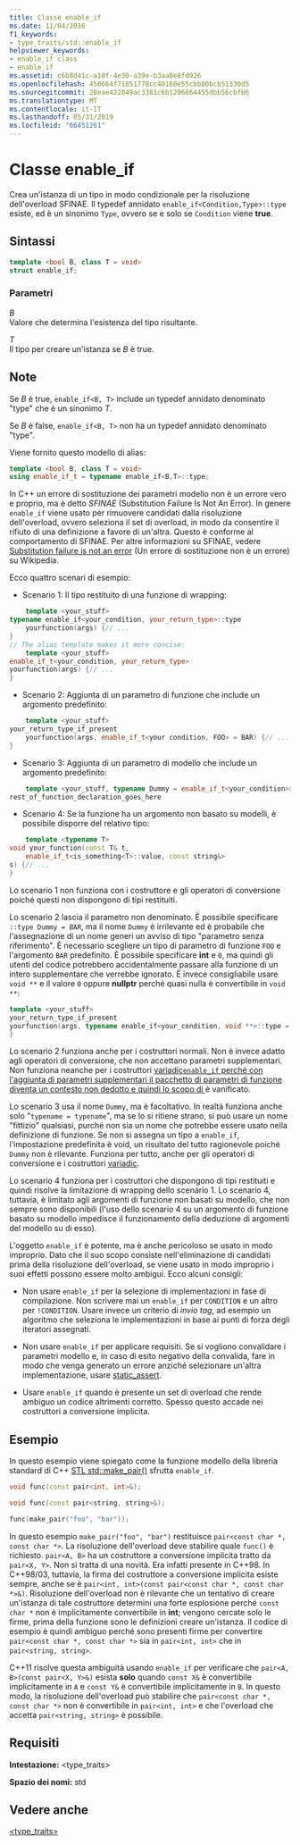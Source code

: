 ```yaml
---
title: Classe enable_if
ms.date: 11/04/2016
f1_keywords:
- type_traits/std::enable_if
helpviewer_keywords:
- enable_if class
- enable_if
ms.assetid: c6b8d41c-a18f-4e30-a39e-b3aa0e8fd926
ms.openlocfilehash: 450664f71851778cc40160e55cbb80bcb51330d5
ms.sourcegitcommit: 28eae422049ac3381c6b1206664455dbb56cbfb6
ms.translationtype: MT
ms.contentlocale: it-IT
ms.lasthandoff: 05/31/2019
ms.locfileid: "66451261"
---
```

# <a name="enableif-class"></a>Classe enable_if

Crea un'istanza di un tipo in modo condizionale per la risoluzione dell'overload SFINAE. Il typedef annidato `enable_if<Condition,Type>::type` esiste, ed è un sinonimo `Type`, ovvero se e solo se `Condition` viene **true**.

## <a name="syntax"></a>Sintassi

```cpp
template <bool B, class T = void>
struct enable_if;
```

### <a name="parameters"></a>Parametri

*B*<br/>
Valore che determina l'esistenza del tipo risultante.

*T*<br/>
Il tipo per creare un'istanza se *B* è true.

## <a name="remarks"></a>Note

Se *B* è true, `enable_if<B, T>` include un typedef annidato denominato "type" che è un sinonimo *T*.

Se *B* è false, `enable_if<B, T>` non ha un typedef annidato denominato "type".

Viene fornito questo modello di alias:

```cpp
template <bool B, class T = void>
using enable_if_t = typename enable_if<B,T>::type;
```

In C++ un errore di sostituzione dei parametri modello non è un errore vero e proprio, ma è detto *SFINAE* (Substitution Failure Is Not An Error). In genere `enable_if` viene usato per rimuovere candidati dalla risoluzione dell'overload, ovvero seleziona il set di overload, in modo da consentire il rifiuto di una definizione a favore di un'altra. Questo è conforme al comportamento di SFINAE. Per altre informazioni su SFINAE, vedere [Substitution failure is not an error](https://go.microsoft.com/fwlink/p/?linkid=394798) (Un errore di sostituzione non è un errore) su Wikipedia.

Ecco quattro scenari di esempio:

- Scenario 1: Il tipo restituito di una funzione di wrapping:

```cpp
    template <your_stuff>
typename enable_if<your_condition, your_return_type>::type
    yourfunction(args) {// ...
}
// The alias template makes it more concise:
    template <your_stuff>
enable_if_t<your_condition, your_return_type>
yourfunction(args) {// ...
}
```

- Scenario 2: Aggiunta di un parametro di funzione che include un argomento predefinito:

```cpp
    template <your_stuff>
your_return_type_if_present
    yourfunction(args, enable_if_t<your condition, FOO> = BAR) {// ...
}
```

- Scenario 3: Aggiunta di un parametro di modello che include un argomento predefinito:

```cpp
    template <your_stuff, typename Dummy = enable_if_t<your_condition>>
rest_of_function_declaration_goes_here
```

- Scenario 4: Se la funzione ha un argomento non basato su modelli, è possibile disporre del relativo tipo:

```cpp
    template <typename T>
void your_function(const T& t,
    enable_if_t<is_something<T>::value, const string&>
s) {// ...
}
```

Lo scenario 1 non funziona con i costruttore e gli operatori di conversione poiché questi non dispongono di tipi restituiti.

Lo scenario 2 lascia il parametro non denominato. È possibile specificare `::type Dummy = BAR`, ma il nome `Dummy` è irrilevante ed è probabile che l'assegnazione di un nome generi un avviso di tipo "parametro senza riferimento". È necessario scegliere un tipo di parametro di funzione `FOO` e l'argomento `BAR` predefinito.  È possibile specificare **int** e `0`, ma quindi gli utenti del codice potrebbero accidentalmente passare alla funzione di un intero supplementare che verrebbe ignorato. È invece consigliabile usare `void **` e il valore `0` oppure **nullptr** perché quasi nulla è convertibile in `void **`:

```cpp
template <your_stuff>
your_return_type_if_present
yourfunction(args, typename enable_if<your_condition, void **>::type = nullptr) {// ...
}
```

Lo scenario 2 funziona anche per i costruttori normali.  Non è invece adatto agli operatori di conversione, che non accettano parametri supplementari.  Non funziona neanche per i costruttori [variadic`enable_if` perché con l'aggiunta di parametri supplementari il pacchetto di parametri di funzione diventa un contesto non dedotto e quindi lo scopo di ](../cpp/ellipses-and-variadic-templates.md) è vanificato.

Lo scenario 3 usa il nome `Dummy`, ma è facoltativo. In realtà funziona anche solo "`typename = typename`", ma se lo si ritiene strano, si può usare un nome "fittizio" qualsiasi, purché non sia un nome che potrebbe essere usato nella definizione di funzione. Se non si assegna un tipo a `enable_if`, l'impostazione predefinita è void, un risultato del tutto ragionevole poiché `Dummy` non è rilevante. Funziona per tutto, anche per gli operatori di conversione e i costruttori [variadic](../cpp/ellipses-and-variadic-templates.md).

Lo scenario 4 funziona per i costruttori che dispongono di tipi restituiti e quindi risolve la limitazione di wrapping dello scenario 1.  Lo scenario 4, tuttavia, è limitato agli argomenti di funzione non basati su modello, che non sempre sono disponibili  (l'uso dello scenario 4 su un argomento di funzione basato su modello impedisce il funzionamento della deduzione di argomenti del modello su di esso).

L'oggetto `enable_if` è potente, ma è anche pericoloso se usato in modo improprio.  Dato che il suo scopo consiste nell'eliminazione di candidati prima della risoluzione dell'overload, se viene usato in modo improprio i suoi effetti possono essere molto ambigui.  Ecco alcuni consigli:

- Non usare `enable_if` per la selezione di implementazioni in fase di compilazione. Non scrivere mai un `enable_if` per `CONDITION` e un altro per `!CONDITION`.  Usare invece un criterio di *invio tag*, ad esempio un algoritmo che seleziona le implementazioni in base ai punti di forza degli iteratori assegnati.

- Non usare `enable_if` per applicare requisiti.  Se si vogliono convalidare i parametri modello e, in caso di esito negativo della convalida, fare in modo che venga generato un errore anziché selezionare un'altra implementazione, usare [static_assert](../cpp/static-assert.md).

- Usare `enable_if` quando è presente un set di overload che rende ambiguo un codice altrimenti corretto.  Spesso questo accade nei costruttori a conversione implicita.

## <a name="example"></a>Esempio

In questo esempio viene spiegato come la funzione modello della libreria standard di C++ [STL std::make_pair()](../standard-library/utility-functions.md#make_pair) sfrutta `enable_if`.

```cpp
void func(const pair<int, int>&);

void func(const pair<string, string>&);

func(make_pair("foo", "bar"));
```

In questo esempio `make_pair("foo", "bar")` restituisce `pair<const char *, const char *>`. La risoluzione dell'overload deve stabilire quale `func()` è richiesto. `pair<A, B>` ha un costruttore a conversione implicita tratto da `pair<X, Y>`.  Non si tratta di una novità. Era infatti presente in C++98. In C++98/03, tuttavia, la firma del costruttore a conversione implicita esiste sempre, anche se è `pair<int, int>(const pair<const char *, const char *>&)`.  Risoluzione dell'overload non è rilevante che un tentativo di creare un'istanza di tale costruttore determini una forte esplosione perché `const char *` non è implicitamente convertibile in **int**; vengono cercate solo le firme, prima della funzione sono le definizioni creare un'istanza.  Il codice di esempio è quindi ambiguo perché sono presenti firme per convertire `pair<const char *, const char *>` sia in `pair<int, int>` che in `pair<string, string>`.

C++11 risolve questa ambiguità usando `enable_if` per verificare che `pair<A, B>(const pair<X, Y>&)` esista **solo** quando `const X&` è convertibile implicitamente in `A` e `const Y&` è convertibile implicitamente in `B`.  In questo modo, la risoluzione dell'overload può stabilire che `pair<const char *, const char *>` non è convertibile in `pair<int, int>` e che l'overload che accetta `pair<string, string>` è possibile.

## <a name="requirements"></a>Requisiti

**Intestazione:** \<type_traits>

**Spazio dei nomi:** std

## <a name="see-also"></a>Vedere anche

[<type_traits>](../standard-library/type-traits.md)<br/>
